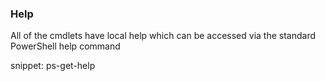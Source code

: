 ### Help

All of the cmdlets have local help which can be accessed via the standard PowerShell help command

snippet: ps-get-help

